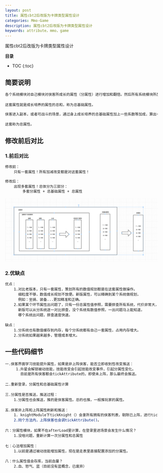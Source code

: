 ```yaml
---
layout: post
title: 属性cbt2后改版为卡牌类型属性设计
categories: Mmo-Game
description: 属性cbt2后改版为卡牌类型属性设计
keywords: attribute，mmo，game
---
```


属性cbt2后改版为卡牌类型属性设计

**目录**

* TOC
{:toc}

## 简要说明

```sh
各个系统模块对自己模块对侠客所成长的属性（分属性）进行增加和翻倍。然后所有系统模块所加的属性汇总形成一套侠客的总的属性，

这套属性就是成长培养的属性的总和，称为总基础属性。
```

```sh
侠客进入副本，或者可战斗的场景，通过身上成长培养的总基础属性加上一些系数等加成，算出一套用于战斗的属性，

这套称为总属性。
```

## 修改前后对比


### 1.前后对比

```sh
修改前：
    只有一套属性！所有加减改变都是对这套属性！
```

```sh
修改后：
    出现多套属性！总体分为三部分：
        多套分属性 + 总基础属性 + 总属性
```
![](/images/posts/mmo_game/attribute/1.png)

### 2.优缺点

```sh
优点：
    1.对比老版本，只有一套属性，策划所有的数值规划都是在这套属性做操作。
      细粒度不够，数值成长规划不放便。新版属性，可以精确到某个系统做规划，
      例如：坐骑、装备...更加精准和正确。
    2.如果某个环节属性出问题了，只有一份总属性值参照，需要排查所有系统，代价非常大，
      新版可以从分系统逐一对比排查，没个系统有数值参照，一出问题马上能知道，
      哪个系统出问题，排查速度快速。

缺点：
    1.分系统也有数值缓存到内存，每个分系统都有自己一套属性，占用内存增大。
    2.分系统如果越来越多，管理成本增大。
```


## 一些代码细节

```sh
一.侠客界面学习技能提升属性，如果是非上阵侠客，能否立即收到性改变推送：
     1.升星会解锁被动技能，技能改变会引起技能改变事件，引起分属性变化。
       目前是所有侠客都会tickAttribute的，即使未上阵，那么最终会推送。

二.重新登录，分属性和总基础属性计算
  
三.分属性是否推送，推送过程：
    1.分属性也会推送，推的是侠客属性。总的也推，一般推玩家的属性。

五.侠客非上阵和上阵属性刷新和推送：
    1. knightModule下tickKnight（）会拿所有拥有的侠客列表，剔除已上阵，进行tickAttribute()，还会进行技能和buff相关的tick
    2.同个方法内，上阵侠客也会调tickAttribute()。

六：分属性模块，如果不在afterLoad里计算，在登录里进场景会发生什么情况？
    1.没啥问题，重新计算一次分属性和总属性

七：心法增加属性：
    1.以前是通过被动技能增加属性，现在是走表里直接配置添加的分属性。

八：什么属性值会存库，当前血量？
    2.血、怒气、蓝（目前没有蓝概念，已废弃）
```
